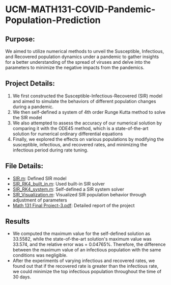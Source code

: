 # UCM-MATH131-COVID-Pandemic-Population-Prediction
## Purpose: 
We aimed to utilize numerical methods to unveil the Susceptible, Infectious, and Recovered population dynamics under a pandemic to gather insights for a better understanding of the spread of viruses and delve into the parameters to minimize the negative impacts from the pandemics.

## Project Details:
1. We first constructed the Susceptible-Infectious-Recovered (SIR) model and aimed to simulate the behaviors of different population changes during a pandemic.
2. We then self-defined a system of 4th order Runge Kutta method to solve the SIR model
3. We also attempted to assess the accuracy of our numerical solution by comparing it with the ODE45 method, which is a state-of-the-art solution for numerical ordinary differential equations
4. Finally, we explored the effects on various populations by modifying the susceptible, infectious, and recovered rates, and minimizing the infectious period during rate tuning.

## File Details:
- [SIR.m](https://github.com/StevenG777/UCM-MATH131-COVID-Pandemic-Population-Prediction/blob/main/SIR.m): Defined SIR model
- [SIR_RK4_built_in.m](https://github.com/StevenG777/UCM-MATH131-COVID-Pandemic-Population-Prediction/blob/main/SIR_RK4_built_in.m): Used built-in SIR solver
- [SIR_RK4_system.m](https://github.com/StevenG777/UCM-MATH131-COVID-Pandemic-Population-Prediction/blob/main/SIR_RK4_system.m): Self-defined a SIR system solver
- [SIR_Visualization.m](https://github.com/StevenG777/UCM-MATH131-COVID-Pandemic-Population-Prediction/blob/main/SIR_Visualization.m): Visualized SIR population behavior through adjustment of parameters
- [Math 131 Final Project-3.pdf](https://github.com/StevenG777/UCM-MATH131-COVID-Pandemic-Population-Prediction/blob/main/Math%20131%20Final%20Project-3.pdf): Detailed report of the project

## Results
- We computed the maximum value for the self-defined solution as 33.5582, while the state-of-the-art solution's maximum value was 33.574, and the relative error was = 0.04765%. Therefore, the difference between the maximum value of an infectious population with the same conditions was negligible.
- After the experiments of varying infectious and recovered rates, we found out that if the recovered rate is greater than the infectious rate, we could minimize the top infectious population throughout the time of 30 days.
